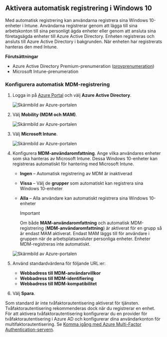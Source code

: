 ## <a name="enable-windows-10-automatic-enrollment"></a>Aktivera automatisk registrering i Windows 10

Med automatisk registrering kan användarna registrera sina Windows 10-enheter i Intune. Användarna registrerar genom att lägga till sina arbetskonton till sina personligt ägda enheter eller genom att ansluta sina företagsägda enheter till Azure Active Directory. Enheten registreras och ansluts till Azure Active Directory i bakgrunden. När enheten har registrerats hanteras den med Intune.

**Förutsättningar**
- Azure Active Directory Premium-prenumeration ([provprenumeration](http://go.microsoft.com/fwlink/?LinkID=816845))
- Microsoft Intune-prenumeration


### <a name="configure-automatic-mdm-enrollment"></a>Konfigurera automatisk MDM-registrering

1. Logga in på [Azure Portal](https://portal.azure.com) och välj **Azure Active Directory**.

   ![Skärmbild av Azure-portalen](../media/auto-enroll-azure-main.png)

2. Välj **Mobility (MDM och MAM)**.

   ![Skärmbild av Azure-portalen](../media/auto-enroll-mdm.png)

3. Välj **Microsoft Intune**.

   ![Skärmbild av Azure-portalen](../media/auto-enroll-intune.png)

4. Konfigurera **MDM-användaromfattning**. Ange vilka användares enheter som ska hanteras av Microsoft Intune. Dessa Windows 10-enheter kan registreras automatiskt för hantering med Microsoft Intune.

   - **Ingen** – Automatisk registrering av MDM är inaktiverad
   - **Vissa** – Välj de **grupper** som automatiskt kan registrera sina Windows 10-enheter
   - **Alla** – Alla användare kan automatiskt registrera sina Windows 10-enheter

      > [!IMPORTANT]
      > Om både **MAM-användaromfattning** och automatisk MDM-registrering (**MDM-användaromfattning**) är aktiverat för en grupp så är endast MAM aktiverat. Endast MAM läggs till för användare i gruppen när de arbetsplatsansluter personliga enheter. Enheter MDM-registreras inte automatiskt.

   ![Skärmbild av Azure-portalen](../media/auto-enroll-scope.png)

5. Använd standardvärdena för följande URL:er:
    - **Webbadress till MDM-användarvillkor**
    - **Webbadress till MDM-identifiering**
    - **Webbadress till MDM-kompatibilitet**

6. Välj **Spara**.

Som standard är inte tvåfaktorautentisering aktiverat för tjänsten. Tvåfaktorautentisering rekommenderas dock när du registrerar en enhet. För att aktivera tvåfaktorautentisering konfigurerar du en provider för tvåfaktorautentisering i Azure AD och konfigurerar dina användarkonton för multifaktorautentisering. Se [Komma igång med Azure Multi-Factor Authentication-servern](https://docs.microsoft.com/azure/multi-factor-authentication/multi-factor-authentication-get-started-cloud).
